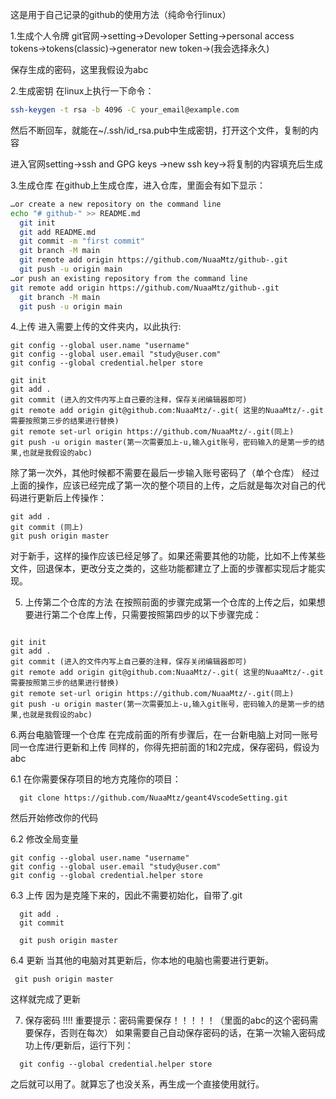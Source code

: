 这是用于自己记录的github的使用方法（纯命令行linux）

1.生成个人令牌
git官网->setting->Devoloper Setting->personal access tokens->tokens(classic)->generator new token->(我会选择永久)

保存生成的密码，这里我假设为abc

2.生成密钥
在linux上执行一下命令：
```bash
ssh-keygen -t rsa -b 4096 -C your_email@example.com
````
然后不断回车，就能在~/.ssh/id_rsa.pub中生成密钥，打开这个文件，复制的内容

进入官网setting->ssh and GPG keys ->new ssh key->将复制的内容填充后生成


3.生成仓库
在github上生成仓库，进入仓库，里面会有如下显示：
```bash
…or create a new repository on the command line
echo "# github-" >> README.md
  git init
  git add README.md
  git commit -m "first commit"
  git branch -M main
  git remote add origin https://github.com/NuaaMtz/github-.git
  git push -u origin main
…or push an existing repository from the command line
git remote add origin https://github.com/NuaaMtz/github-.git
  git branch -M main
  git push -u origin main
```

4.上传
进入需要上传的文件夹内，以此执行:

```
git config --global user.name "username"
git config --global user.email "study@user.com"
git config --global credential.helper store
````

```
git init
git add .
git commit (进入的文件内写上自己要的注释，保存关闭编辑器即可)
git remote add origin git@github.com:NuaaMtz/-.git( 这里的NuaaMtz/-.git需要按照第三步的结果进行替换)
git remote set-url origin https://github.com/NuaaMtz/-.git(同上)
git push -u origin master(第一次需要加上-u,输入git账号，密码输入的是第一步的结果,也就是我假设的abc)

```
除了第一次外，其他时候都不需要在最后一步输入账号密码了（单个仓库）
经过上面的操作，应该已经完成了第一次的整个项目的上传，之后就是每次对自己的代码进行更新后上传操作：
```
git add .
git commit (同上)
git push origin master
```

 对于新手，这样的操作应该已经足够了。如果还需要其他的功能，比如不上传某些文件，回退保本，更改分支之类的，这些功能都建立了上面的步骤都实现后才能实现。


5. 上传第二个仓库的方法
在按照前面的步骤完成第一个仓库的上传之后，如果想要进行第二个仓库上传，只需要按照第四步的以下步骤完成：

```

git init
git add .
git commit (进入的文件内写上自己要的注释，保存关闭编辑器即可)
git remote add origin git@github.com:NuaaMtz/-.git( 这里的NuaaMtz/-.git需要按照第三步的结果进行替换)
git remote set-url origin https://github.com/NuaaMtz/-.git(同上)
git push -u origin master(第一次需要加上-u,输入git账号，密码输入的是第一步的结果,也就是我假设的abc)

```

6.两台电脑管理一个仓库
在完成前面的所有步骤后，在一台新电脑上对同一账号同一仓库进行更新和上传
同样的，你得先把前面的1和2完成，保存密码，假设为abc

6.1 在你需要保存项目的地方克隆你的项目：
```
  git clone https://github.com/NuaaMtz/geant4VscodeSetting.git
```
然后开始修改你的代码

6.2 修改全局变量

```
git config --global user.name "username"
git config --global user.email "study@user.com"
git config --global credential.helper store
````
6.3 上传
因为是克隆下来的，因此不需要初始化，自带了.git

```
  git add .
  git commit 

  git push origin master
```

6.4 更新
当其他的电脑对其更新后，你本地的电脑也需要进行更新。
```
 git push origin master
```
这样就完成了更新


7. 保存密码
!!!! 重要提示：密码需要保存！！！！！（里面的abc的这个密码需要保存，否则在每次）
如果需要自己自动保存密码的话，在第一次输入密码成功上传/更新后，运行下列：
```
  git config --global credential.helper store
```
 之后就可以用了。就算忘了也没关系，再生成一个直接使用就行。



